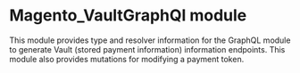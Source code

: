 # Magento_VaultGraphQl module

This module provides type and resolver information for the GraphQL module
to generate Vault (stored payment information) information endpoints.
This module also provides mutations for modifying a payment token.
